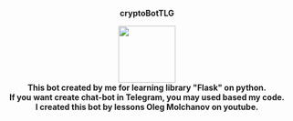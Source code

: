 <p align="center"> <b>cryptoBotTLG</b> </p>
<p align="center">
<img width="100" height="100" src="http://www.botsfloor.com/static/images/botsfloor.png"> <br>
<b>This bot created by me for learning library "Flask" on python.</b> <br>
<b>If you want create chat-bot in Telegram, you may used based my code. </b><br>
<b>I created this bot by lessons Oleg Molchanov on youtube.</b>
</p>
